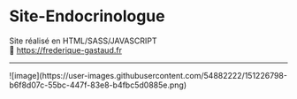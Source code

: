 # Site-Endocrinologue
Site réalisé en HTML/SASS/JAVASCRIPT <br>
🔗 https://frederique-gastaud.fr
<hr>
![image](https://user-images.githubusercontent.com/54882222/151226798-b6f8d07c-55bc-447f-83e8-b4fbc5d0885e.png)
